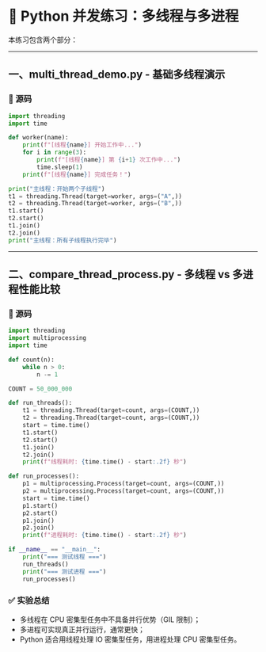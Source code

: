 
# 🧵 Python 并发练习：多线程与多进程

本练习包含两个部分：

---

## 一、multi_thread_demo.py - 基础多线程演示

### 📄 源码

```python
import threading
import time

def worker(name):
    print(f"[线程{name}] 开始工作中...")
    for i in range(3):
        print(f"[线程{name}] 第 {i+1} 次工作中...")
        time.sleep(1)
    print(f"[线程{name}] 完成任务！")

print("主线程：开始两个子线程")
t1 = threading.Thread(target=worker, args=("A",))
t2 = threading.Thread(target=worker, args=("B",))
t1.start()
t2.start()
t1.join()
t2.join()
print("主线程：所有子线程执行完毕")
```

---

## 二、compare_thread_process.py - 多线程 vs 多进程性能比较

### 📄 源码

```python
import threading
import multiprocessing
import time

def count(n):
    while n > 0:
        n -= 1

COUNT = 50_000_000

def run_threads():
    t1 = threading.Thread(target=count, args=(COUNT,))
    t2 = threading.Thread(target=count, args=(COUNT,))
    start = time.time()
    t1.start()
    t2.start()
    t1.join()
    t2.join()
    print(f"线程耗时: {time.time() - start:.2f} 秒")

def run_processes():
    p1 = multiprocessing.Process(target=count, args=(COUNT,))
    p2 = multiprocessing.Process(target=count, args=(COUNT,))
    start = time.time()
    p1.start()
    p2.start()
    p1.join()
    p2.join()
    print(f"进程耗时: {time.time() - start:.2f} 秒")

if __name__ == "__main__":
    print("=== 测试线程 ===")
    run_threads()
    print("=== 测试进程 ===")
    run_processes()
```

### ✅ 实验总结

- 多线程在 CPU 密集型任务中不具备并行优势（GIL 限制）；
- 多进程可实现真正并行运行，通常更快；
- Python 适合用线程处理 IO 密集型任务，用进程处理 CPU 密集型任务。

